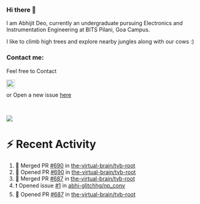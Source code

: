 ### Hi there 👋

I am Abhijit Deo, currently an undergraduate pursuing Electronics and Instrumentation Engineering at BITS Pilani, Goa Campus.


I like to climb high trees and explore nearby jungles along with our cows :)
### Contact me:

Feel free to Contact


[<img align="left" alt="Abhijit Deo | Gmail" width="22px" src="https://cdn.jsdelivr.net/npm/simple-icons@v3/icons/gmail.svg" />][gmail]
<br />


 or Open a new issue [here](https://github.com/abhi-glitchhg/abhi-glitchhg/issues)

[gmail]: mailto:f20190041@goa.bits-pilani.ac.in

<br>



![](https://komarev.com/ghpvc/?username=abhi-glitchhg&color=green)


# :zap: Recent Activity

<!--START_SECTION:activity-->
1. 🎉 Merged PR [#690](https://github.com/the-virtual-brain/tvb-root/pull/690) in [the-virtual-brain/tvb-root](https://github.com/the-virtual-brain/tvb-root)
2. 💪 Opened PR [#690](https://github.com/the-virtual-brain/tvb-root/pull/690) in [the-virtual-brain/tvb-root](https://github.com/the-virtual-brain/tvb-root)
3. 🎉 Merged PR [#687](https://github.com/the-virtual-brain/tvb-root/pull/687) in [the-virtual-brain/tvb-root](https://github.com/the-virtual-brain/tvb-root)
4. ❗ Opened issue [#1](https://github.com/abhi-glitchhg/np_conv/issues/1) in [abhi-glitchhg/np_conv](https://github.com/abhi-glitchhg/np_conv)
5. 💪 Opened PR [#687](https://github.com/the-virtual-brain/tvb-root/pull/687) in [the-virtual-brain/tvb-root](https://github.com/the-virtual-brain/tvb-root)
<!--END_SECTION:activity-->
